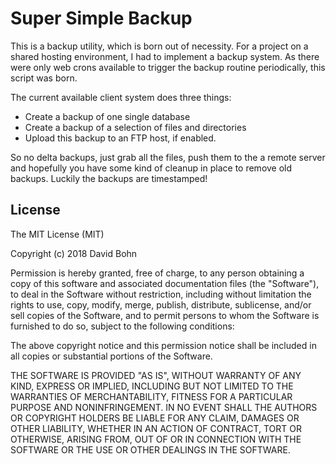 # Super Simple Backup

This is a backup utility, which is born out of necessity. For a project on a shared hosting environment, I had to implement a backup system.
As there were only web crons available to trigger the backup routine periodically, this script was born.

The current available client system does three things:

* Create a backup of one single database
* Create a backup of a selection of files and directories
* Upload this backup to an FTP host, if enabled.

So no delta backups, just grab all the files, push them to the a remote server and hopefully you have some kind of cleanup in place to remove old backups. Luckily the backups are timestamped!

## License

The MIT License (MIT)

Copyright (c) 2018 David Bohn

Permission is hereby granted, free of charge, to any person obtaining a copy
of this software and associated documentation files (the "Software"), to deal
in the Software without restriction, including without limitation the rights
to use, copy, modify, merge, publish, distribute, sublicense, and/or sell
copies of the Software, and to permit persons to whom the Software is
furnished to do so, subject to the following conditions:

The above copyright notice and this permission notice shall be included in all
copies or substantial portions of the Software.

THE SOFTWARE IS PROVIDED "AS IS", WITHOUT WARRANTY OF ANY KIND, EXPRESS OR
IMPLIED, INCLUDING BUT NOT LIMITED TO THE WARRANTIES OF MERCHANTABILITY,
FITNESS FOR A PARTICULAR PURPOSE AND NONINFRINGEMENT. IN NO EVENT SHALL THE
AUTHORS OR COPYRIGHT HOLDERS BE LIABLE FOR ANY CLAIM, DAMAGES OR OTHER
LIABILITY, WHETHER IN AN ACTION OF CONTRACT, TORT OR OTHERWISE, ARISING FROM,
OUT OF OR IN CONNECTION WITH THE SOFTWARE OR THE USE OR OTHER DEALINGS IN THE
SOFTWARE.

